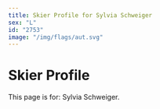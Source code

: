 ```yaml
---
title: Skier Profile for Sylvia Schweiger
sex: "L"
id: "2753"
image: "/img/flags/aut.svg" 
---
```


# Skier Profile

This page is for: Sylvia Schweiger.
    